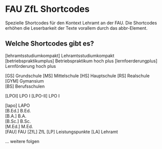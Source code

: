 # FAU ZfL Shortcodes
Spezielle Shortcodes für den Kontext Lehramt an der FAU. Die Shortcodes erhöhen die Leserbarkeit der Texte vorallem durch das abbr-Element.

## Welche Shortcodes gibt es?

[lehramtsstudiumkompakt]	Lehramtsstudiumkompakt	
[betriebspraktikumplus]		Betriebspraktikum hoch plus	
[lernfoerderungplus]		Lernförderung hoch plus

[GS]		Grundschule
[MS]		Mittelschule
[HS]		Hauptschule
[RS]		Realschule	
[GYM]		Gymansium	
[BS]		Berufsschulen

[LPOI]		LPO I
[LPO-II]	LPO I

[lapo]	LAPO	
[B.Ed.]	B.Ed.	
[B.A.]	B.A.	
[B.Sc.]	B.Sc.	
[M.Ed.]	M.Ed.	
[FAU]	FAU	
[ZfL]	ZfL	
[LP]	Leistungspunkte	
[LA]	Lehramt

... weitere folgen


